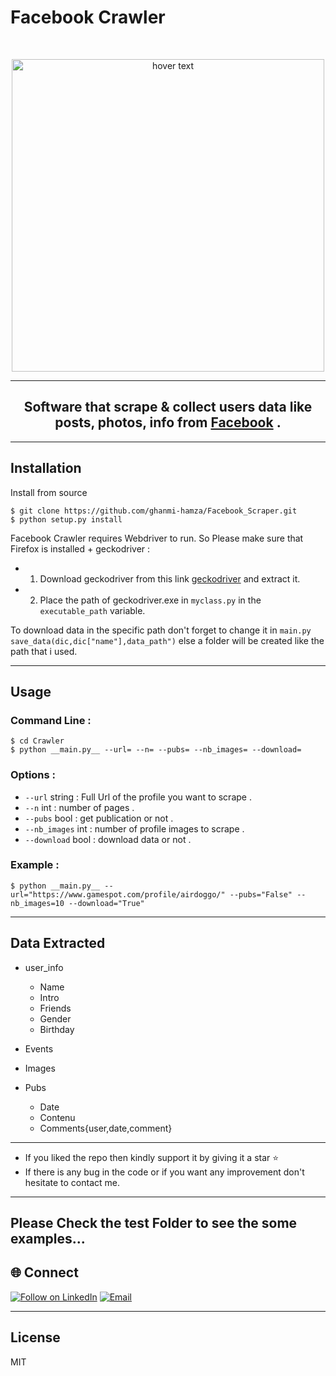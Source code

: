 # Facebook Crawler
<br>
<p align="center">
  <img src="https://www.bestproxyreviews.com/wp-content/uploads/2020/05/Facebook-Scrapers.jpg" width="500" title="hover text">
</p>
<hr>
<h2 align="center">
  Software that <b>scrape & collect</b> users data like posts, photos, info from <a target="_blank", href="https://www.facebook.com/"> Facebook</a> .
</h2>
<hr>

## Installation
Install from source
```
$ git clone https://github.com/ghanmi-hamza/Facebook_Scraper.git
$ python setup.py install
```
Facebook Crawler requires Webdriver to run. So Please make sure that Firefox is installed + geckodriver :
- 1) Download  geckodriver from this link [geckodriver](https://github.com/mozilla/geckodriver/releases) and extract it.
- 2) Place the path of geckodriver.exe in `myclass.py` in the `executable_path` variable.
  
To download data in the specific path don't forget to change it in `main.py` `save_data(dic,dic["name"],data_path")` else a folder will be created like the path that i used.

<hr>

## Usage

### Command Line : 

```
$ cd Crawler
$ python __main.py__ --url= --n= --pubs= --nb_images= --download=
```

### Options :
- ````--url```` <a>string</a> : Full Url of the profile you want to scrape .
- ````--n```` <a>int</a> : number of pages .
- ````--pubs```` <a>bool</a> : get publication or not .
- ````--nb_images```` <a>int</a> : number of profile images to scrape .
- ````--download```` <a>bool</a> : download data or not .

### Example : 

```
$ python __main.py__ --url="https://www.gamespot.com/profile/airdoggo/" --pubs="False" --nb_images=10 --download="True"
```
<hr>

## Data Extracted 
- user_info
  - Name
  - Intro
  - Friends
  - Gender
  - Birthday
- Events
  
- Images
- Pubs
  - Date
  - Contenu
  - Comments{user,date,comment}

<hr>

- If you liked the repo then kindly support it by giving it a star ⭐
- If there is any bug in the code or if you want any improvement don't hesitate to contact me.
<hr>

## Please Check the test Folder to see the some examples...


<h2 align="left">🌐 Connect</h2>
<p align="left">
  <a href="https://www.linkedin.com/in/hamza-ghanmi-b8a125183/"><img title="Follow on LinkedIn" src="https://img.shields.io/badge/LinkedIn-0077B5?style=for-the-badge&logo=linkedin&logoColor=white"/></a>
  <a href="mailto:hamza.ghanmi56@gmail.com"><img title="Email" src="https://img.shields.io/badge/Gmail-D14836?style=for-the-badge&logo=gmail&logoColor=white"/></a>


</p>
<hr>

License
----
MIT
